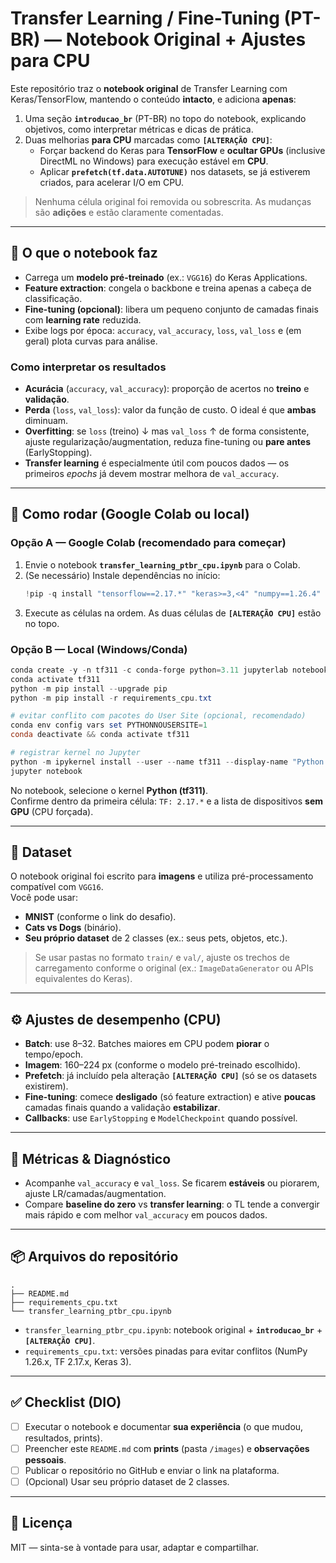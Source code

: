 # Transfer Learning / Fine-Tuning (PT-BR) — Notebook Original + Ajustes para CPU

Este repositório traz o **notebook original** de Transfer Learning com Keras/TensorFlow, mantendo o conteúdo **intacto**, e adiciona **apenas**:
1. Uma seção **`introducao_br`** (PT-BR) no topo do notebook, explicando objetivos, como interpretar métricas e dicas de prática.
2. Duas melhorias **para CPU** marcadas como **`[ALTERAÇÃO CPU]`**:
   - Forçar backend do Keras para **TensorFlow** e **ocultar GPUs** (inclusive DirectML no Windows) para execução estável em **CPU**.
   - Aplicar **`prefetch(tf.data.AUTOTUNE)`** nos datasets, se já estiverem criados, para acelerar I/O em CPU.

> Nenhuma célula original foi removida ou sobrescrita. As mudanças são **adições** e estão claramente comentadas.

---

## 🧠 O que o notebook faz
- Carrega um **modelo pré-treinado** (ex.: `VGG16`) do Keras Applications.
- **Feature extraction**: congela o backbone e treina apenas a cabeça de classificação.
- **Fine-tuning (opcional)**: libera um pequeno conjunto de camadas finais com **learning rate** reduzida.
- Exibe logs por época: `accuracy`, `val_accuracy`, `loss`, `val_loss` e (em geral) plota curvas para análise.

### Como interpretar os resultados
- **Acurácia** (`accuracy`, `val_accuracy`): proporção de acertos no **treino** e **validação**.
- **Perda** (`loss`, `val_loss`): valor da função de custo. O ideal é que **ambas** diminuam.
- **Overfitting**: se `loss` (treino) ↓ mas `val_loss` ↑ de forma consistente, ajuste regularização/augmentation, reduza fine-tuning ou **pare antes** (EarlyStopping).
- **Transfer learning** é especialmente útil com poucos dados — os primeiros *epochs* já devem mostrar melhora de `val_accuracy`.

---

## 🚀 Como rodar (Google Colab ou local)

### Opção A — Google Colab (recomendado para começar)
1. Envie o notebook **`transfer_learning_ptbr_cpu.ipynb`** para o Colab.
2. (Se necessário) Instale dependências no início:
   ```python
   !pip -q install "tensorflow==2.17.*" "keras>=3,<4" "numpy==1.26.4" "matplotlib"
   ```
3. Execute as células na ordem. As duas células de **`[ALTERAÇÃO CPU]`** estão no topo.

### Opção B — Local (Windows/Conda)
```powershell
conda create -y -n tf311 -c conda-forge python=3.11 jupyterlab notebook sqlite
conda activate tf311
python -m pip install --upgrade pip
python -m pip install -r requirements_cpu.txt

# evitar conflito com pacotes do User Site (opcional, recomendado)
conda env config vars set PYTHONNOUSERSITE=1
conda deactivate && conda activate tf311

# registrar kernel no Jupyter
python -m ipykernel install --user --name tf311 --display-name "Python (tf311)"
jupyter notebook
```
No notebook, selecione o kernel **Python (tf311)**.  
Confirme dentro da primeira célula: `TF: 2.17.*` e a lista de dispositivos **sem GPU** (CPU forçada).

---

## 🧩 Dataset
O notebook original foi escrito para **imagens** e utiliza pré-processamento compatível com `VGG16`.  
Você pode usar:
- **MNIST** (conforme o link do desafio).
- **Cats vs Dogs** (binário).
- **Seu próprio dataset** de 2 classes (ex.: seus pets, objetos, etc.).

> Se usar pastas no formato `train/` e `val/`, ajuste os trechos de carregamento conforme o original (ex.: `ImageDataGenerator` ou APIs equivalentes do Keras).

---

## ⚙️ Ajustes de desempenho (CPU)
- **Batch**: use 8–32. Batches maiores em CPU podem **piorar** o tempo/epoch.
- **Imagem**: 160–224 px (conforme o modelo pré-treinado escolhido).
- **Prefetch**: já incluído pela alteração **`[ALTERAÇÃO CPU]`** (só se os datasets existirem).
- **Fine-tuning**: comece **desligado** (só feature extraction) e ative **poucas** camadas finais quando a validação **estabilizar**.
- **Callbacks**: use `EarlyStopping` e `ModelCheckpoint` quando possível.

---

## 🧪 Métricas & Diagnóstico
- Acompanhe `val_accuracy` e `val_loss`. Se ficarem **estáveis** ou piorarem, ajuste LR/camadas/augmentation.
- Compare **baseline do zero** vs **transfer learning**: o TL tende a convergir mais rápido e com melhor `val_accuracy` em poucos dados.

---

## 📦 Arquivos do repositório
```
.
├── README.md
├── requirements_cpu.txt
└── transfer_learning_ptbr_cpu.ipynb
```
- `transfer_learning_ptbr_cpu.ipynb`: notebook original + **`introducao_br`** + **`[ALTERAÇÃO CPU]`**.
- `requirements_cpu.txt`: versões pinadas para evitar conflitos (NumPy 1.26.x, TF 2.17.x, Keras 3).

---

## ✅ Checklist (DIO)
- [ ] Executar o notebook e documentar **sua experiência** (o que mudou, resultados, prints).
- [ ] Preencher este `README.md` com **prints** (pasta `/images`) e **observações pessoais**.
- [ ] Publicar o repositório no GitHub e enviar o link na plataforma.
- [ ] (Opcional) Usar seu próprio dataset de 2 classes.

---

## 📜 Licença
MIT — sinta-se à vontade para usar, adaptar e compartilhar.
